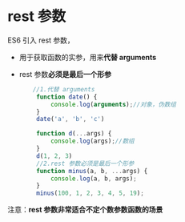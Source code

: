 # rest 参数

ES6 引入 rest 参数，

- 用于获取函数的实参，用来**代替 arguments**

- rest 参数**必须是最后一个形参**

```js
       //1.代替 arguments	
		function date() {
            console.log(arguments);//对象，伪数组
        }
        date('a', 'b', 'c')

        function d(...args) {
            console.log(args);//数组
        }
        d(1, 2, 3)
		//2.rest 参数必须是最后一个形参	
		function minus(a, b, ...args) {
            console.log(a, b, args);
        }
        minus(100, 1, 2, 3, 4, 5, 19);
```

注意：**rest 参数非常适合不定个数参数函数的场景**

